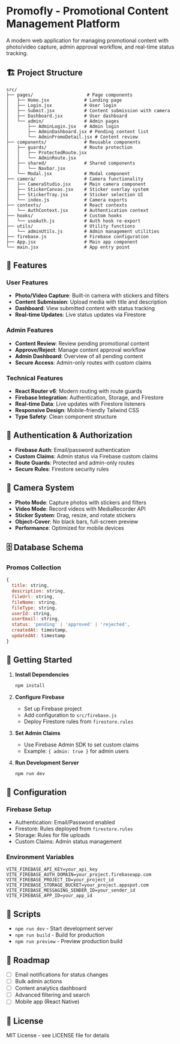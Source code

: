 # Promofly - Promotional Content Management Platform

A modern web application for managing promotional content with photo/video capture, admin approval workflow, and real-time status tracking.

## 🏗️ Project Structure

```
src/
├── pages/                    # Page components
│   ├── Home.jsx             # Landing page
│   ├── Login.jsx            # User login
│   ├── Submit.jsx           # Content submission with camera
│   ├── Dashboard.jsx        # User dashboard
│   └── admin/               # Admin pages
│       ├── AdminLogin.jsx   # Admin login
│       ├── AdminDashboard.jsx # Pending content list
│       └── AdminPromoDetail.jsx # Content review
├── components/              # Reusable components
│   ├── guards/              # Route protection
│   │   ├── ProtectedRoute.jsx
│   │   └── AdminRoute.jsx
│   ├── shared/              # Shared components
│   │   └── Navbar.jsx
│   └── Modal.jsx            # Modal component
├── camera/                  # Camera functionality
│   ├── CameraStudio.jsx     # Main camera component
│   ├── StickerCanvas.jsx    # Sticker overlay system
│   ├── StickerTray.jsx      # Sticker selection UI
│   └── index.js             # Camera exports
├── contexts/                # React contexts
│   └── AuthContext.jsx      # Authentication context
├── hooks/                   # Custom hooks
│   └── useAuth.js           # Auth hook re-export
├── utils/                   # Utility functions
│   └── adminUtils.js        # Admin management utilities
├── firebase.js              # Firebase configuration
├── App.jsx                  # Main app component
└── main.jsx                 # App entry point
```

## 🚀 Features

### User Features
- **Photo/Video Capture**: Built-in camera with stickers and filters
- **Content Submission**: Upload media with title and description
- **Dashboard**: View submitted content with status tracking
- **Real-time Updates**: Live status updates via Firestore

### Admin Features
- **Content Review**: Review pending promotional content
- **Approve/Reject**: Manage content approval workflow
- **Admin Dashboard**: Overview of all pending content
- **Secure Access**: Admin-only routes with custom claims

### Technical Features
- **React Router v6**: Modern routing with route guards
- **Firebase Integration**: Authentication, Storage, and Firestore
- **Real-time Data**: Live updates with Firestore listeners
- **Responsive Design**: Mobile-friendly Tailwind CSS
- **Type Safety**: Clean component structure

## 🔐 Authentication & Authorization

- **Firebase Auth**: Email/password authentication
- **Custom Claims**: Admin status via Firebase custom claims
- **Route Guards**: Protected and admin-only routes
- **Secure Rules**: Firestore security rules

## 📱 Camera System

- **Photo Mode**: Capture photos with stickers and filters
- **Video Mode**: Record videos with MediaRecorder API
- **Sticker System**: Drag, resize, and rotate stickers
- **Object-Cover**: No black bars, full-screen preview
- **Performance**: Optimized for mobile devices

## 🗄️ Database Schema

### Promos Collection
```javascript
{
  title: string,
  description: string,
  fileUrl: string,
  fileName: string,
  fileType: string,
  userId: string,
  userEmail: string,
  status: 'pending' | 'approved' | 'rejected',
  createdAt: timestamp,
  updatedAt: timestamp
}
```

## 🚀 Getting Started

1. **Install Dependencies**
   ```bash
   npm install
   ```

2. **Configure Firebase**
   - Set up Firebase project
   - Add configuration to `src/firebase.js`
   - Deploy Firestore rules from `firestore.rules`

3. **Set Admin Claims**
   - Use Firebase Admin SDK to set custom claims
   - Example: `{ admin: true }` for admin users

4. **Run Development Server**
   ```bash
   npm run dev
   ```

## 🔧 Configuration

### Firebase Setup
- Authentication: Email/Password enabled
- Firestore: Rules deployed from `firestore.rules`
- Storage: Rules for file uploads
- Custom Claims: Admin status management

### Environment Variables
```env
VITE_FIREBASE_API_KEY=your_api_key
VITE_FIREBASE_AUTH_DOMAIN=your_project.firebaseapp.com
VITE_FIREBASE_PROJECT_ID=your_project_id
VITE_FIREBASE_STORAGE_BUCKET=your_project.appspot.com
VITE_FIREBASE_MESSAGING_SENDER_ID=your_sender_id
VITE_FIREBASE_APP_ID=your_app_id
```

## 📝 Scripts

- `npm run dev` - Start development server
- `npm run build` - Build for production
- `npm run preview` - Preview production build

## 🎯 Roadmap

- [ ] Email notifications for status changes
- [ ] Bulk admin actions
- [ ] Content analytics dashboard
- [ ] Advanced filtering and search
- [ ] Mobile app (React Native)

## 📄 License

MIT License - see LICENSE file for details